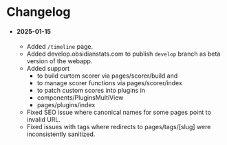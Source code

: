 # Changelog 

- #### 2025-01-15
    - Added `/timeline` page.
    - Added develop.obsidianstats.com to publish `develop` branch as beta version of the webapp.
    - Added support
        - to build curtom scorer via pages/scorer/build and
        - to manage scorer functions via pages/scorer/index
        - to patch custom scores into plugins in
        - components/PluginsMultiView
        - pages/plugins/index 
    - Fixed SEO issue where canonical names for some pages point to invalid URL.
    - Fixed issues with tags where redirects to pages/tags/[slug] were inconsistently sanitized.